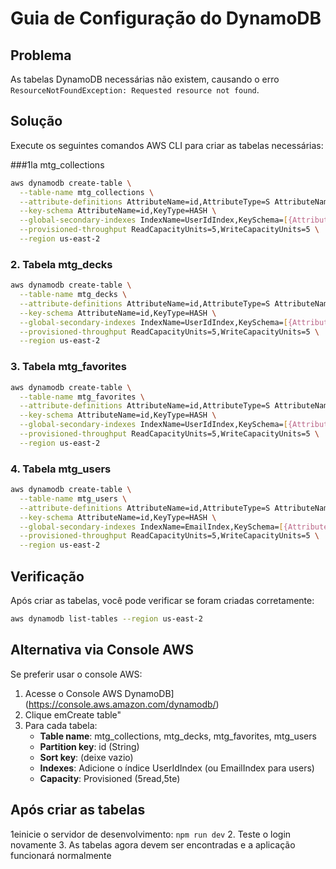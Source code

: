 # Guia de Configuração do DynamoDB

## Problema
As tabelas DynamoDB necessárias não existem, causando o erro `ResourceNotFoundException: Requested resource not found`.

## Solução
Execute os seguintes comandos AWS CLI para criar as tabelas necessárias:

###1la mtg_collections
```bash
aws dynamodb create-table \
  --table-name mtg_collections \
  --attribute-definitions AttributeName=id,AttributeType=S AttributeName=userId,AttributeType=S \
  --key-schema AttributeName=id,KeyType=HASH \
  --global-secondary-indexes IndexName=UserIdIndex,KeySchema=[{AttributeName=userId,KeyType=HASH}],Projection={ProjectionType=ALL},ProvisionedThroughput=[object Object]ReadCapacityUnits=5,WriteCapacityUnits=5 \
  --provisioned-throughput ReadCapacityUnits=5,WriteCapacityUnits=5 \
  --region us-east-2
```

### 2. Tabela mtg_decks
```bash
aws dynamodb create-table \
  --table-name mtg_decks \
  --attribute-definitions AttributeName=id,AttributeType=S AttributeName=userId,AttributeType=S \
  --key-schema AttributeName=id,KeyType=HASH \
  --global-secondary-indexes IndexName=UserIdIndex,KeySchema=[{AttributeName=userId,KeyType=HASH}],Projection={ProjectionType=ALL},ProvisionedThroughput=[object Object]ReadCapacityUnits=5,WriteCapacityUnits=5 \
  --provisioned-throughput ReadCapacityUnits=5,WriteCapacityUnits=5 \
  --region us-east-2
```

### 3. Tabela mtg_favorites
```bash
aws dynamodb create-table \
  --table-name mtg_favorites \
  --attribute-definitions AttributeName=id,AttributeType=S AttributeName=userId,AttributeType=S \
  --key-schema AttributeName=id,KeyType=HASH \
  --global-secondary-indexes IndexName=UserIdIndex,KeySchema=[{AttributeName=userId,KeyType=HASH}],Projection={ProjectionType=ALL},ProvisionedThroughput=[object Object]ReadCapacityUnits=5,WriteCapacityUnits=5 \
  --provisioned-throughput ReadCapacityUnits=5,WriteCapacityUnits=5 \
  --region us-east-2
```

### 4. Tabela mtg_users
```bash
aws dynamodb create-table \
  --table-name mtg_users \
  --attribute-definitions AttributeName=id,AttributeType=S AttributeName=email,AttributeType=S \
  --key-schema AttributeName=id,KeyType=HASH \
  --global-secondary-indexes IndexName=EmailIndex,KeySchema=[{AttributeName=email,KeyType=HASH}],Projection={ProjectionType=ALL},ProvisionedThroughput=[object Object]ReadCapacityUnits=5,WriteCapacityUnits=5 \
  --provisioned-throughput ReadCapacityUnits=5,WriteCapacityUnits=5 \
  --region us-east-2
```

## Verificação
Após criar as tabelas, você pode verificar se foram criadas corretamente:

```bash
aws dynamodb list-tables --region us-east-2
```

## Alternativa via Console AWS
Se preferir usar o console AWS:

1. Acesse o Console AWS DynamoDB](https://console.aws.amazon.com/dynamodb/)
2. Clique emCreate table"
3. Para cada tabela:
   - **Table name**: mtg_collections, mtg_decks, mtg_favorites, mtg_users
   - **Partition key**: id (String)
   - **Sort key**: (deixe vazio)
   - **Indexes**: Adicione o índice UserIdIndex (ou EmailIndex para users)
   - **Capacity**: Provisioned (5read,5te)

## Após criar as tabelas
1einicie o servidor de desenvolvimento: `npm run dev`
2. Teste o login novamente
3. As tabelas agora devem ser encontradas e a aplicação funcionará normalmente 